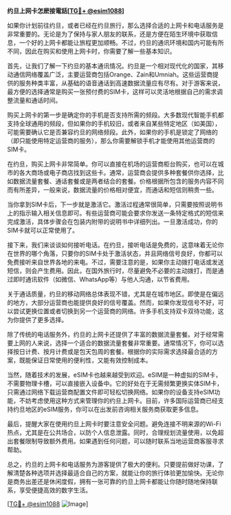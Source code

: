 **约旦上网卡怎麽接電話[[TG💪+ @esim1088](https://t.me/s/esim1088)]**

如果你计划前往约旦，或者已经在约旦旅行，那么选择合适的上网卡和电话服务是非常重要的。无论是为了保持与家人朋友的联系，还是方便在陌生环境中获取信息，一个好的上网卡都能让旅程更加顺畅。不过，约旦的通讯环境和国内可能有所不同，因此在购买和使用上网卡时，你需要了解一些基本知识。

首先，让我们了解一下约旦的基本通讯情况。约旦是一个相对现代化的国家，其移动通信网络覆盖广泛，主要运营商包括Orange、Zain和Umniah。这些运营商提供的服务种类丰富，从基础的语音通话到高速数据流量应有尽有。对于游客来说，最方便的选择通常是购买一张预付费的SIM卡，这样可以灵活地根据自己的需求调整流量和通话时间。

购买上网卡的第一步是确定你的手机是否支持所需的频段。大多数现代智能手机都支持全球通用的频段，但如果你的手机较旧，或者来自某些特定地区（如美国），可能需要确认它是否兼容约旦的网络频段。此外，如果你的手机是锁定了网络的（即只能使用特定运营商的服务），那么你需要解锁手机才能使用其他运营商的SIM卡。

在约旦，购买上网卡非常简单。你可以直接在机场的运营商柜台购买，也可以在城市的各大商场或电子商店找到这些卡。通常，运营商会提供多种套餐供你选择，比如数据流量套餐、通话套餐或是两者结合的套餐。价格根据所包含的服务内容不同而有所差异，一般来说，数据流量的价格相对便宜，而通话和短信则稍贵一些。

当你拿到SIM卡后，下一步就是激活它。激活过程通常很简单，只需要按照说明书上的指示输入相关信息即可。有些运营商可能会要求你发送一条特定格式的短信来完成激活，具体步骤会在包装内附带的说明书中详细列出。一旦激活成功，你的SIM卡就可以正常使用了。

接下来，我们来谈谈如何接听电话。在约旦，接听电话是免费的，这意味着无论你在世界的哪个角落，只要你的SIM卡处于激活状态，并且网络信号良好，你都可以免费接听来自世界各地的来电。不过，需要注意的是，如果你主动拨打电话或发送短信，则会产生费用。因此，在国外旅行时，尽量避免不必要的主动拨打，而是通过即时通讯软件（如微信、WhatsApp等）与他人沟通，以节省费用。

关于通话质量，约旦的移动网络总体表现不错，尤其是在城市地区。即使是在偏远的地方，大部分运营商也能提供良好的信号覆盖。然而，如果你发现信号不好，可以尝试更换位置或者切换到另一个运营商的网络。许多手机支持双卡双待功能，这为你提供了更多选择。

除了传统的电话服务外，约旦的上网卡还提供了丰富的数据流量套餐。对于经常需要上网的人来说，选择一个适合的数据流量套餐非常重要。通常情况下，你可以选择按日计费、按月计费或是包天包周的套餐。根据你的实际需求选择最合适的方案，既能保证日常使用的便利性，又能有效控制成本。

当然，随着技术的发展，eSIM卡也越来越受到欢迎。eSIM是一种虚拟的SIM卡，不需要物理卡槽，可以直接嵌入设备中。它的好处在于无需频繁更换实体SIM卡，只需通过网络下载运营商配置文件即可轻松切换网络。如果你的设备支持eSIM功能，不妨考虑使用这种方式来管理你的约旦上网卡。目前，许多国际运营商已经支持约旦地区的eSIM服务，你可以在出发前咨询相关服务商获取更多信息。

最后，提醒大家在使用约旦上网卡时要注意安全问题。避免连接不明来源的Wi-Fi热点，尤其是在公共场合，以防个人信息泄露。同时，合理规划流量使用，以免超出套餐限制导致额外费用。如果遇到任何问题，可以随时联系当地运营商客服寻求帮助。

总之，约旦的上网卡和电话服务为游客提供了极大的便利。只要提前做好功课，了解清楚各种选项并选择最适合自己的方案，就能让你的旅行体验更加愉快。无论你是商务出差还是休闲度假，拥有一张可靠的约旦上网卡都能让你随时随地保持联系，享受便捷高效的数字生活。

[[TG💪+ @esim1088](https://t.me/s/esim1088) ![Image](https://i.postimg.cc/4NQfJmqS/Snipaste-2025-05-13-00-14-12.png)]